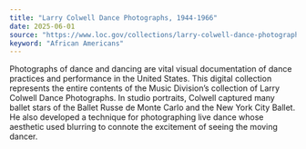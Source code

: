 ```yaml
---
title: "Larry Colwell Dance Photographs, 1944-1966"
date: 2025-06-01
source: "https://www.loc.gov/collections/larry-colwell-dance-photographs-1944-to-1966/about-this-collection/"
keyword: "African Americans"
---
```


Photographs of dance and dancing are vital visual documentation of dance practices and performance in the United States. This digital collection represents the entire contents of the Music Division&rsquo;s collection of Larry Colwell Dance Photographs. In studio portraits, Colwell captured many ballet stars of the Ballet Russe de Monte Carlo and the New York City Ballet. He also developed a technique for photographing live dance whose aesthetic used blurring to connote the excitement of seeing the moving dancer.